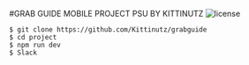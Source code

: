 #GRAB GUIDE MOBILE PROJECT PSU
BY KITTINUTZ
![license](https://img.shields.io/github/license/mashape/apistatus.svg?style=flat-square)
`````
$ git clone https://github.com/Kittinutz/grabguide
$ cd project
$ npm run dev
$ Slack
`````